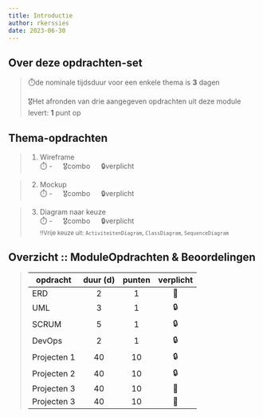 ```yaml
---
title: Introductie
author: rkerssies
date: 2023-06-30
---
```


## Over deze opdrachten-set
> ⏱️de nominale tijdsduur voor een enkele thema is **3** dagen<br>
>
> 🎖️Het afronden van drie aangegeven opdrachten uit deze module levert: **1** punt op<br>

## Thema-opdrachten
> 1.  Wireframe<br>
> ⏱️ - &emsp; 🎖combo &emsp; 🔒verplicht<br>

> 2. Mockup<br>
> ⏱️ - &emsp; 🎖combo &emsp; 🔒verplicht<br>

> 3. Diagram naar keuze<br>
> ⏱️ - &emsp; 🎖combo &emsp; 🔒verplicht<br>
> <small>‼️Vrije keuze uit: `ActiviteitenDiagram`, `ClassDiagram`, `SequenceDiagram`</small>


##  Overzicht :: ModuleOpdrachten & Beoordelingen
> | **opdracht** | **duur (d)** | **punten** | **verplicht** |
> |--------------|:------------:|:----------:|:-------------:|
> | ERD          |      2       |     1      |      🪽       |
> | UML          |      3       |     1      |      🔒       |
> | SCRUM        |      5       |     1      |      🔒       |
> | DevOps       |      2       |     1      |      🔒       |
> | Projecten 1  |      40      |     10     |      🔒       |
> | Projecten 2  |      40      |     10     |      🔒       |
> | Projecten 3  |      40      |     10     |      🪽       |
> | Projecten 3  |      40      |     10     |      🪽       |

